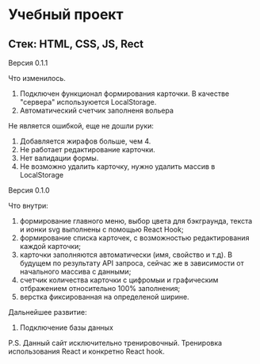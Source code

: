 # Учебный проект

## Стек: HTML, CSS, JS, Rect

Версия 0.1.1

Что изменилось.
1. Подключен функционал формирования карточки. В качестве "сервера" используюется LocalStorage.
2. Автоматический счетчик заполненя вольера


Не является ошибкой, еще не дошли руки:

1. Добавляется жирафов больше, чем 4.
2. Не работает редактирование карточки.
3. Нет валидации формы.
4. Не возможно удалить карточку, нужно удалить массив в LocalStorage



Версия 0.1.0

Что внутри: 
1. формирование главного меню, выбор цвета для бэкграунда, текста и ионки svg выполнены с помощью React Hook;
2. формирование списка карточек, с возможностью редактирования каждой карточки;
3. карточки заполняются автоматически (имя, свойство и т.д). В будущем по результату API запроса, сейчас же в зависимости от начального массива с данными;
4. счетчик количества карточки с цифромыи и графическим отбражением относительно 100% заполнения;
5. верстка фиксированная на определеной ширине. 

Дальнейшее развитие:

1. Подключение базы данных

P.S. Данный сайт исключительно тренировочный. Тренировка использования React и конкретно React hook.
